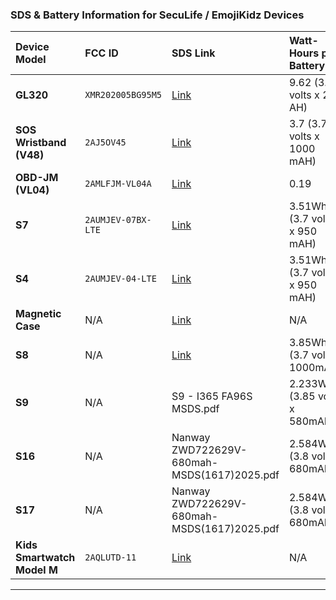 ### SDS & Battery Information for SecuLife / EmojiKidz Devices

| Device Model | FCC ID | SDS Link | Watt-Hours per Battery |
| :--- | :--- | :--- | :--- |
| **GL320** | `XMR202005BG95M5` | [Link](https://d2r64qkl0049wq.cloudfront.net/speed/GL320-MSDS-MaterialSafetyDataSheet.pdf) | 9.62 (3.7 volts x 2.6 AH) |
| **SOS Wristband (V48)**| `2AJ5OV45` | [Link](https://d2r64qkl0049wq.cloudfront.net/speed/SOSWristbandMSDS.pdf) | 3.7 (3.7 volts x 1000 mAH) |
| **OBD-JM (VL04)** | `2AMLFJM-VL04A` | [Link](https://d2r64qkl0049wq.cloudfront.net/speed/OBD-JM_VL04A_M301520_MSDS.pdf) | 0.19 |
| **S7** | `2AUMJEV-07BX-LTE` | [Link](https://d2r64qkl0049wq.cloudfront.net/seclife/eVeWeV-MSDS.pdf) | 3.51Wh (3.7 volts x 950 mAH) |
| **S4** | `2AUMJEV-04-LTE` | [Link](https://d2r64qkl0049wq.cloudfront.net/seclife_support/S4-MSDS.pdf) | 3.51Wh (3.7 volts x 950 mAH) |
| **Magnetic Case** | N/A | [Link](https://d2r64qkl0049wq.cloudfront.net/seclife_support/MSDS-neomax1.pdf) | N/A |
| **S8** | N/A | [Link](https://mobilenetus-my.sharepoint.com/:b:/g/personal/anna_mobile-net_us/Eal3rJudpV1BucqAzG-RUqwBmfw7uGyEuXUEOapyqG-YIA?e=ehS6JH) | 3.85Wh (3.7 volt x 1000mAh) |
| **S9** | N/A | S9 - I365 FA96S MSDS.pdf | 2.233Wh (3.85 volts x 580mAh)|
| **S16** | N/A | Nanway ZWD722629V-680mah-MSDS(1617)2025.pdf | 2.584Wh (3.8 volt x 680mAh) |
| **S17** | N/A | Nanway ZWD722629V-680mah-MSDS(1617)2025.pdf | 2.584Wh (3.8 volt x 680mAh) |
| **Kids Smartwatch Model M**| `2AQLUTD-11` | [Link](https://d2r64qkl0049wq.cloudfront.net/emk/EmojiKidz-EMK-MM-SDS.pdf) | N/A |

---

